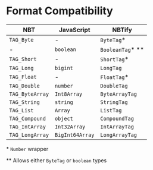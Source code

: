 # Format Compatibility

| NBT             | JavaScript      | NBTify           |
|-----------------|-----------------|------------------|
| `TAG_Byte`      | -               | `ByteTag`*       |
| -               | `boolean`       | `BooleanTag`* ** |
| `TAG_Short`     | -               | `ShortTag`*      |
| `TAG_Long`      | `bigint`        | `LongTag`        |
| `TAG_Float`     | -               | `FloatTag`*      |
| `TAG_Double`    | `number`        | `DoubleTag`      |
| `TAG_ByteArray` | `Int8Array`     | `ByteArrayTag`   |
| `TAG_String`    | `string`        | `StringTag`      |
| `TAG_List`      | `Array`         | `ListTag`        |
| `TAG_Compound`  | `object`        | `CompoundTag`    |
| `TAG_IntArray`  | `Int32Array`    | `IntArrayTag`    |
| `TAG_LongArray` | `BigInt64Array` | `LongArrayTag`   |

\* `Number` wrapper

\*\* Allows either `ByteTag` or `boolean` types